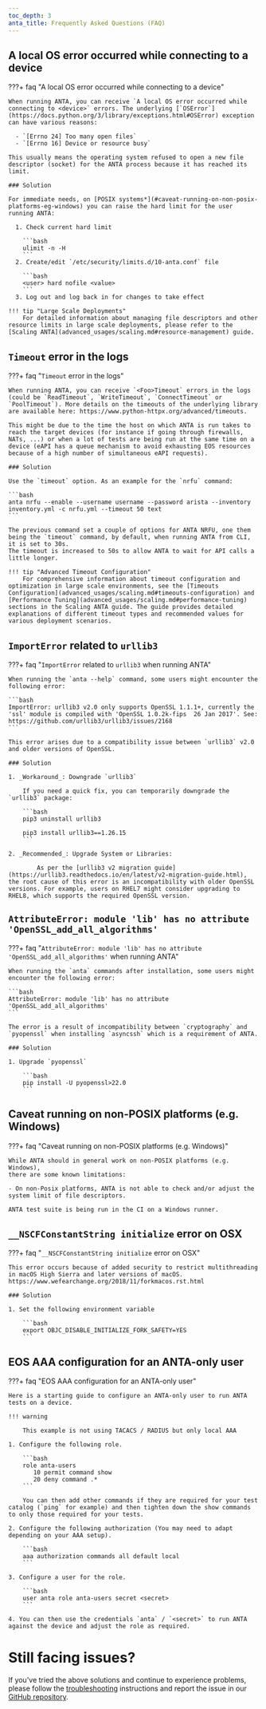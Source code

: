 ```yaml
---
toc_depth: 3
anta_title: Frequently Asked Questions (FAQ)
---
```

<!--
  ~ Copyright (c) 2023-2025 Arista Networks, Inc.
  ~ Use of this source code is governed by the Apache License 2.0
  ~ that can be found in the LICENSE file.
  -->
<style>
  .md-typeset h3 {
    visibility: hidden;
    font-size: 0em;
    height: 0em;
    line-height: 0;
    padding: 0;
    margin: 0;
  }
  .md-typeset details {
    margin-top: 0em;
    margin-bottom: 0.8em;
  }
</style>

## A local OS error occurred while connecting to a device

???+ faq "A local OS error occurred while connecting to a device"

    When running ANTA, you can receive `A local OS error occurred while connecting to <device>` errors. The underlying [`OSError`](https://docs.python.org/3/library/exceptions.html#OSError) exception can have various reasons:

      - `[Errno 24] Too many open files`
      - `[Errno 16] Device or resource busy`

    This usually means the operating system refused to open a new file descriptor (socket) for the ANTA process because it has reached its limit.

    ### Solution

    For immediate needs, on [POSIX systems*](#caveat-running-on-non-posix-platforms-eg-windows) you can raise the hard limit for the user running ANTA:

      1. Check current hard limit

        ```bash
        ulimit -n -H
        ```
      2. Create/edit `/etc/security/limits.d/10-anta.conf` file

        ```bash
        <user> hard nofile <value>
        ```
      3. Log out and log back in for changes to take effect

    !!! tip "Large Scale Deployments"
        For detailed information about managing file descriptors and other resource limits in large scale deployments, please refer to the [Scaling ANTA](advanced_usages/scaling.md#resource-management) guide.

## `Timeout` error in the logs

???+ faq "`Timeout` error in the logs"

    When running ANTA, you can receive `<Foo>Timeout` errors in the logs (could be `ReadTimeout`, `WriteTimeout`, `ConnectTimeout` or `PoolTimeout`). More details on the timeouts of the underlying library are available here: https://www.python-httpx.org/advanced/timeouts.

    This might be due to the time the host on which ANTA is run takes to reach the target devices (for instance if going through firewalls, NATs, ...) or when a lot of tests are being run at the same time on a device (eAPI has a queue mechanism to avoid exhausting EOS resources because of a high number of simultaneous eAPI requests).

    ### Solution

    Use the `timeout` option. As an example for the `nrfu` command:

    ```bash
    anta nrfu --enable --username username --password arista --inventory inventory.yml -c nrfu.yml --timeout 50 text
    ```

    The previous command set a couple of options for ANTA NRFU, one them being the `timeout` command, by default, when running ANTA from CLI, it is set to 30s.
    The timeout is increased to 50s to allow ANTA to wait for API calls a little longer.

    !!! tip "Advanced Timeout Configuration"
        For comprehensive information about timeout configuration and optimization in large scale environments, see the [Timeouts Configuration](advanced_usages/scaling.md#timeouts-configuration) and [Performance Tuning](advanced_usages/scaling.md#performance-tuning) sections in the Scaling ANTA guide. The guide provides detailed explanations of different timeout types and recommended values for various deployment scenarios.

## `ImportError` related to `urllib3`

???+ faq "`ImportError` related to `urllib3` when running ANTA"

    When running the `anta --help` command, some users might encounter the following error:

    ```bash
    ImportError: urllib3 v2.0 only supports OpenSSL 1.1.1+, currently the 'ssl' module is compiled with 'OpenSSL 1.0.2k-fips  26 Jan 2017'. See: https://github.com/urllib3/urllib3/issues/2168
    ```

    This error arises due to a compatibility issue between `urllib3` v2.0 and older versions of OpenSSL.

    ### Solution

    1. _Workaround_: Downgrade `urllib3`

        If you need a quick fix, you can temporarily downgrade the `urllib3` package:

        ```bash
        pip3 uninstall urllib3

        pip3 install urllib3==1.26.15
        ```

    2. _Recommended_: Upgrade System or Libraries:

            As per the [urllib3 v2 migration guide](https://urllib3.readthedocs.io/en/latest/v2-migration-guide.html), the root cause of this error is an incompatibility with older OpenSSL versions. For example, users on RHEL7 might consider upgrading to RHEL8, which supports the required OpenSSL version.

## `AttributeError: module 'lib' has no attribute 'OpenSSL_add_all_algorithms'`

???+ faq "`AttributeError: module 'lib' has no attribute 'OpenSSL_add_all_algorithms'` when running ANTA"

    When running the `anta` commands after installation, some users might encounter the following error:

    ```bash
    AttributeError: module 'lib' has no attribute 'OpenSSL_add_all_algorithms'
    ```

    The error is a result of incompatibility between `cryptography` and `pyopenssl` when installing `asyncssh` which is a requirement of ANTA.

    ### Solution

    1. Upgrade `pyopenssl`

        ```bash
        pip install -U pyopenssl>22.0
        ```

## Caveat running on non-POSIX platforms (e.g. Windows)

???+ faq "Caveat running on non-POSIX platforms (e.g. Windows)"

    While ANTA should in general work on non-POSIX platforms (e.g. Windows),
    there are some known limitations:

    - On non-Posix platforms, ANTA is not able to check and/or adjust the system limit of file descriptors.

    ANTA test suite is being run in the CI on a Windows runner.

## `__NSCFConstantString initialize` error on OSX

???+ faq "`__NSCFConstantString initialize` error on OSX"

    This error occurs because of added security to restrict multithreading in macOS High Sierra and later versions of macOS. https://www.wefearchange.org/2018/11/forkmacos.rst.html

    ### Solution

    1. Set the following environment variable

        ```bash
        export OBJC_DISABLE_INITIALIZE_FORK_SAFETY=YES
        ```

## EOS AAA configuration for an ANTA-only user

???+ faq "EOS AAA configuration for an ANTA-only user"

    Here is a starting guide to configure an ANTA-only user to run ANTA tests on a device.

    !!! warning

        This example is not using TACACS / RADIUS but only local AAA

    1. Configure the following role.

        ```bash
        role anta-users
           10 permit command show
           20 deny command .*
        ```

        You can then add other commands if they are required for your test catalog (`ping` for example) and then tighten down the show commands to only those required for your tests.

    2. Configure the following authorization (You may need to adapt depending on your AAA setup).

        ```bash
        aaa authorization commands all default local
        ```

    3. Configure a user for the role.

        ```bash
        user anta role anta-users secret <secret>
        ```

    4. You can then use the credentials `anta` / `<secret>` to run ANTA against the device and adjust the role as required.

# Still facing issues?

If you've tried the above solutions and continue to experience problems, please follow the [troubleshooting](troubleshooting.md) instructions and report the issue in our [GitHub repository](https://github.com/aristanetworks/anta).
